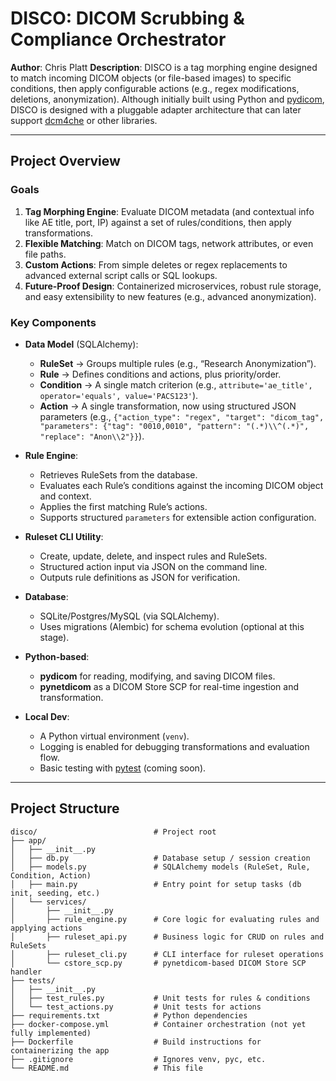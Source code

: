 # DISCO: DICOM Scrubbing & Compliance Orchestrator

**Author**: Chris Platt
**Description**: DISCO is a tag morphing engine designed to match incoming DICOM objects (or file-based images) to specific conditions, then apply configurable actions (e.g., regex modifications, deletions, anonymization). Although initially built using Python and [pydicom](https://github.com/pydicom/pydicom), DISCO is designed with a pluggable adapter architecture that can later support [dcm4che](https://github.com/dcm4che/dcm4che) or other libraries.

---

## Project Overview

### Goals

1. **Tag Morphing Engine**: Evaluate DICOM metadata (and contextual info like AE title, port, IP) against a set of rules/conditions, then apply transformations.
2. **Flexible Matching**: Match on DICOM tags, network attributes, or even file paths.
3. **Custom Actions**: From simple deletes or regex replacements to advanced external script calls or SQL lookups.
4. **Future-Proof Design**: Containerized microservices, robust rule storage, and easy extensibility to new features (e.g., advanced anonymization).

### Key Components

- **Data Model** (SQLAlchemy):
  - **RuleSet** → Groups multiple rules (e.g., “Research Anonymization”).
  - **Rule** → Defines conditions and actions, plus priority/order.
  - **Condition** → A single match criterion (e.g., `attribute='ae_title', operator='equals', value='PACS123'`).
  - **Action** → A single transformation, now using structured JSON parameters (e.g., `{"action_type": "regex", "target": "dicom_tag", "parameters": {"tag": "0010,0010", "pattern": "(.*)\\^(.*)", "replace": "Anon\\2"}}`).

- **Rule Engine**:
  - Retrieves RuleSets from the database.
  - Evaluates each Rule’s conditions against the incoming DICOM object and context.
  - Applies the first matching Rule’s actions.
  - Supports structured `parameters` for extensible action configuration.

- **Ruleset CLI Utility**:
  - Create, update, delete, and inspect rules and RuleSets.
  - Structured action input via JSON on the command line.
  - Outputs rule definitions as JSON for verification.

- **Database**:
  - SQLite/Postgres/MySQL (via SQLAlchemy).
  - Uses migrations (Alembic) for schema evolution (optional at this stage).

- **Python-based**:
  - **pydicom** for reading, modifying, and saving DICOM files.
  - **pynetdicom** as a DICOM Store SCP for real-time ingestion and transformation.

- **Local Dev**:
  - A Python virtual environment (`venv`).
  - Logging is enabled for debugging transformations and evaluation flow.
  - Basic testing with [pytest](https://docs.pytest.org/en/stable/) (coming soon).

---

## Project Structure

```plaintext
disco/                          # Project root
├── app/
│   ├── __init__.py
│   ├── db.py                   # Database setup / session creation
│   ├── models.py               # SQLAlchemy models (RuleSet, Rule, Condition, Action)
│   ├── main.py                 # Entry point for setup tasks (db init, seeding, etc.)
│   └── services/
│       ├── __init__.py
│       ├── rule_engine.py      # Core logic for evaluating rules and applying actions
│       ├── ruleset_api.py      # Business logic for CRUD on rules and RuleSets
│       ├── ruleset_cli.py      # CLI interface for ruleset operations
│       └── cstore_scp.py       # pynetdicom-based DICOM Store SCP handler
├── tests/
│   ├── __init__.py
│   ├── test_rules.py           # Unit tests for rules & conditions
│   └── test_actions.py         # Unit tests for actions
├── requirements.txt            # Python dependencies
├── docker-compose.yml          # Container orchestration (not yet fully implemented)
├── Dockerfile                  # Build instructions for containerizing the app
├── .gitignore                  # Ignores venv, pyc, etc.
└── README.md                   # This file

